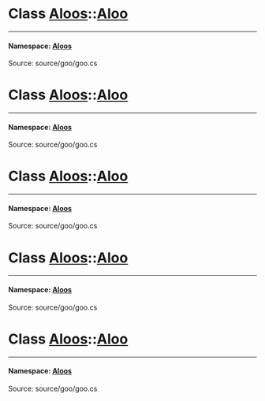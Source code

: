 # Class [Aloos](namespaceAloos.md)::[Aloo](classAloos_1_1Aloo.md)






------------------
#### Namespace: [Aloos](namespaceAloos.md)
Source: source/goo/goo.cs
# Class [Aloos](namespaceAloos.md)::[Aloo](classAloos_1_1Aloo.md)






------------------
#### Namespace: [Aloos](namespaceAloos.md)
Source: source/goo/goo.cs
# Class [Aloos](namespaceAloos.md)::[Aloo](classAloos_1_1Aloo.md)






------------------
#### Namespace: [Aloos](namespaceAloos.md)
Source: source/goo/goo.cs
# Class [Aloos](namespaceAloos.md)::[Aloo](classAloos_1_1Aloo.md)






------------------
#### Namespace: [Aloos](namespaceAloos.md)
Source: source/goo/goo.cs
# Class [Aloos](namespaceAloos.md)::[Aloo](classAloos_1_1Aloo.md)






------------------
#### Namespace: [Aloos](namespaceAloos.md)
Source: source/goo/goo.cs
